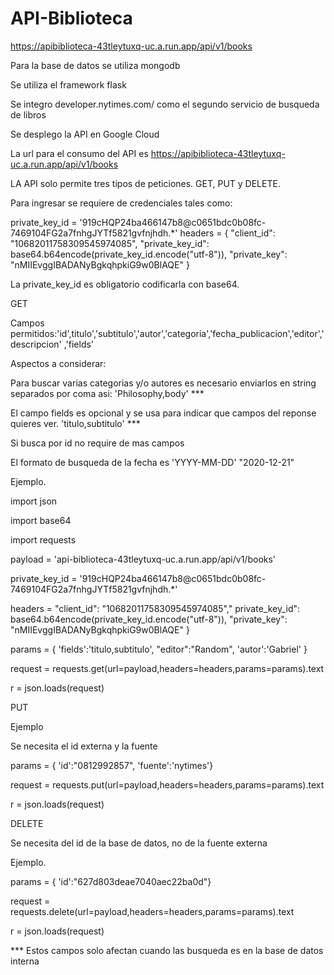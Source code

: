 # API-Biblioteca

https://apibiblioteca-43tleytuxq-uc.a.run.app/api/v1/books


Para la base de datos se utiliza mongodb

Se utiliza el framework flask

Se integro developer.nytimes.com/ como el segundo servicio de busqueda de libros

Se desplego la API en Google Cloud

La url para el consumo del API es https://apibiblioteca-43tleytuxq-uc.a.run.app/api/v1/books

LA API solo permite tres tipos de peticiones. GET, PUT y DELETE.

Para ingresar se requiere de credenciales tales como:

private_key_id = '919cHQP24ba466147b8@c0651bdc0b08fc-7469104FG2a7fnhgJYTf5821gvfnjhdh.*'
headers = {
"client_id": "10682011758309545974085",
"private_key_id": base64.b64encode(private_key_id.encode("utf-8")),
"private_key": "nMIIEvggIBADANyBgkqhpkiG9w0BlAQE"
}

La private_key_id  es obligatorio codificarla con base64.

GET

Campos permitidos:'id',titulo','subtitulo','autor','categoria','fecha_publicacion','editor','descripcion' ,'fields'

Aspectos a considerar:


Para buscar varias categorias y/o autores es necesario enviarlos en string separados por coma asi:
'Philosophy,body' ***

El campo fields es opcional y se usa para indicar que campos del reponse quieres ver.
'titulo,subtitulo' ***

Si busca por id no require de mas campos

El formato de busqueda de la fecha es 'YYYY-MM-DD' "2020-12-21"

Ejemplo.

import json

import base64

import requests

payload = 'api-biblioteca-43tleytuxq-uc.a.run.app/api/v1/books'

private_key_id = '919cHQP24ba466147b8@c0651bdc0b08fc-7469104FG2a7fnhgJYTf5821gvfnjhdh.*'

headers = 
"client_id": "10682011758309545974085","
private_key_id": base64.b64encode(private_key_id.encode("utf-8")),
"private_key": "nMIIEvggIBADANyBgkqhpkiG9w0BlAQE"
}

params = {
'fields':'titulo,subtitulo',
"editor":"Random",
'autor':'Gabriel'
}

request = requests.get(url=payload,headers=headers,params=params).text

r = json.loads(request)

PUT

Ejemplo

Se necesita el id externa y la fuente

params = {   'id':"0812992857",   'fuente':'nytimes'}

request = requests.put(url=payload,headers=headers,params=params).text

r = json.loads(request)

DELETE 

Se necesita del id de la base de datos, no de la fuente externa

Ejemplo.

params = {   'id':"627d803deae7040aec22ba0d"}

request = requests.delete(url=payload,headers=headers,params=params).text

r = json.loads(request)

*** Estos campos solo afectan cuando las busqueda es en la base de datos interna
